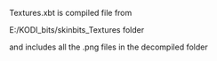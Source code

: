 Textures.xbt is compiled file from

 
E:/KODI_bits/skinbits_Textures folder


and includes all the .png files in the decompiled folder

